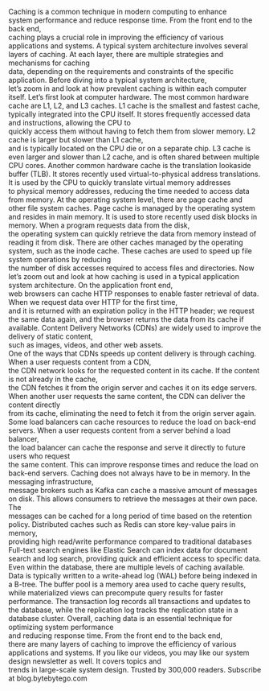 Caching is a common technique  in modern computing to enhance  
system performance and reduce response time.
From the front end to the back end,  
caching plays a crucial role in improving the  efficiency of various applications and systems.
A typical system architecture  involves several layers of caching.
At each layer, there are multiple  strategies and mechanisms for caching  
data, depending on the requirements and  constraints of the specific application.
Before diving into a typical system architecture,  
let’s zoom in and look at how prevalent  caching is within each computer itself.
Let’s first look at computer hardware.
The most common hardware cache  are L1, L2, and L3 caches.
L1 cache is the smallest and fastest cache,  typically integrated into the CPU itself.
It stores frequently accessed data  and instructions, allowing the CPU to  
quickly access them without having  to fetch them from slower memory.
L2 cache is larger but slower than L1 cache,  
and is typically located on the  CPU die or on a separate chip.
L3 cache is even larger and slower than L2 cache,  and is often shared between multiple CPU cores.
Another common hardware cache is the  translation lookaside buffer (TLB).
It stores recently used  virtual-to-physical address translations.
It is used by the CPU to quickly  translate virtual memory addresses  
to physical memory addresses, reducing the  time needed to access data from memory.
At the operating system level, there are  page cache and other file system caches.
Page cache is managed by the operating  system and resides in main memory.
It is used to store recently  used disk blocks in memory.
When a program requests data from the disk,  
the operating system can quickly retrieve the  data from memory instead of reading it from disk.
There are other caches managed by the  operating system, such as the inode cache.
These caches are used to speed up  file system operations by reducing  
the number of disk accesses required  to access files and directories.
Now let’s zoom out and look at how caching is  used in a typical application system architecture.
On the application front end,  
web browsers can cache HTTP responses  to enable faster retrieval of data.
When we request data over HTTP for the first time,  
and it is returned with an  expiration policy in the HTTP header;
we request the same data again, and the browser  returns the data from its cache if available.
Content Delivery Networks (CDNs) are widely  used to improve the delivery of static content,  
such as images, videos, and other web assets.  
One of the ways that CDNs speeds up  content delivery is through caching.
When a user requests content from a CDN,  
the CDN network looks for the  requested content in its cache.
If the content is not already in the cache,  
the CDN fetches it from the origin  server and caches it on its edge servers.
When another user requests the same content,  the CDN can deliver the content directly  
from its cache, eliminating the need to  fetch it from the origin server again.
Some load balancers can cache resources  to reduce the load on back-end servers.
When a user requests content from  a server behind a load balancer,  
the load balancer can cache the response and  serve it directly to future users who request  
the same content. This can improve response  times and reduce the load on back-end servers.
Caching does not always have to be in  memory. In the messaging infrastructure,  
message brokers such as Kafka can cache  a massive amount of messages on disk.
This allows consumers to retrieve  the messages at their own pace. The  
messages can be cached for a long period  of time based on the retention policy.
Distributed caches such as Redis  can store key-value pairs in memory,  
providing high read/write performance  compared to traditional databases
Full-text search engines like Elastic  Search can index data for document  
search and log search, providing quick  and efficient access to specific data.
Even within the database, there are  multiple levels of caching available.
Data is typically written to a write-ahead  log (WAL) before being indexed in a B-tree.
The buffer pool is a memory area  used to cache query results,  
while materialized views can precompute  query results for faster performance.
The transaction log records all  transactions and updates to the database,
while the replication log tracks the  replication state in a database cluster.
Overall, caching data is an essential  technique for optimizing system performance  
and reducing response time. From  the front end to the back end,  
there are many layers of caching to improve the  efficiency of various applications and systems.
If you like our videos, you may like our system  design newsletter as well. It covers topics and  
trends in large-scale system design. Trusted by  300,000 readers. Subscribe at blog.bytebytego.com